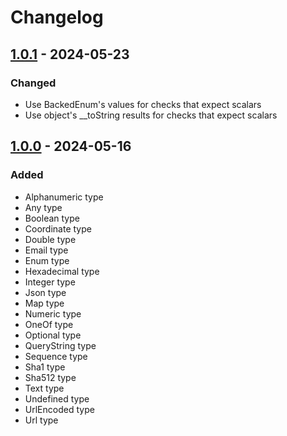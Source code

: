 # Changelog


## [1.0.1] - 2024-05-23
### Changed
- Use BackedEnum's values for checks that expect scalars
- Use object's __toString results for checks that expect scalars


## [1.0.0] - 2024-05-16
### Added
- Alphanumeric type
- Any type
- Boolean type
- Coordinate type
- Double type
- Email type
- Enum type
- Hexadecimal type
- Integer type
- Json type
- Map type
- Numeric type
- OneOf type
- Optional type
- QueryString type
- Sequence type
- Sha1 type
- Sha512 type
- Text type
- Undefined type
- UrlEncoded type
- Url type


[1.0.0]: https://github.com/matthiasmullie/types/compare/54873951fca7eae67493be0d43f38f96fb3561db...1.0.0
[1.0.1]: https://github.com/matthiasmullie/types/compare/1.0.0...1.0.1
